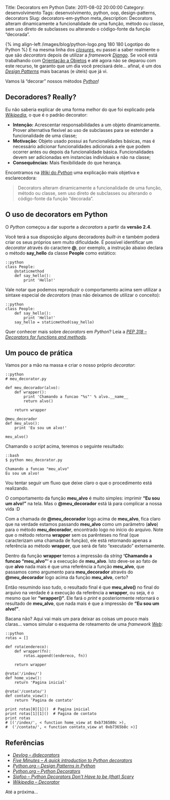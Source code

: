 Title: Decorators em Python
Date: 2011-08-02 20:00:00
Category: desenvolvimento
Tags: desenvolvimento, python, oop, design-patterns, decorators
Slug: decorators-em-python
meta_description: Decorators alteram dinamicamente a funcionalidade de uma função, método ou classe, sem uso direto de subclasses ou alterando o código-fonte da função “decorada”.


{% img align-left /images/blog/python-logo.png 180 180 Logotipo do Python %}
E na mesma linha dos [*closures*][], eu passei a
saber realmente o que são *decorators* depois de utilizar a *framework*
[*Django*][]. Se você está trabalhando com [Orientação a Objetos][] e
até agora não se deparou com este recurso, te garanto que um dia você
precisará dele… afinal, é um dos [*Design Patterns*][] mais bacanas (e
úteis) que já vi.

Vamos lá “decorar” nossos métodos [*Python*][]!

<!-- PELICAN_END_SUMMARY -->


Decoradores? Really?
--------------------

Eu não saberia explicar de uma forma melhor do que foi explicado pela
[*Wikipedia*][], o que é o padrão decorator:

* **Intenção:** Acrescentar responsabilidades a um objeto
    dinamicamente. Prover alternativa flexível ao uso de subclasses para
    se estender a funcionalidade de uma classe;
* **Motivação:** Objeto usado possui as funcionalidades básicas, mas é
    necessário adicionar funcionalidades adicionais a ele que podem
    ocorrer antes ou depois da funcionalidade básica. Funcionalidades
    devem ser adicionadas em instancias individuais e não na classe;
* **Consequências:** Mais flexibilidade do que herança.

Encontramos na [*Wiki* do *Python*][] uma explicação mais objetiva e
esclarecedora:

> Decorators alteram dinamicamente a funcionalidade de uma função,
> método ou classe, sem uso direto de subclasses ou alterando o
> código-fonte da função “decorada”.


O uso de decorators em Python
-----------------------------

O *Python* começou a dar suporte a *decorators* a partir da **versão
2.4**.

Você terá a sua disposição alguns decoradores *built-in* e também poderá
criar os seus próprios sem muito dificuldade. É possível identificar um
*decorator* através do caractere **@**, por exemplo, a instrução abaixo
declara o método **say\_hello** da classe **People** como estático:

    ::python
    class People:
		@staticmethod
		def say_hello():
			print 'Hello!'


Vale notar que podemos reproduzir o comportamento acima sem utilizar a
sintaxe especial de *decorators* (mas não deixamos de utilizar o
conceito):

    ::python
    class People:
		def say_hello():
			print 'Hello!'
		say_hello = staticmethod(say_hello)


Quer conhecer mais sobre *decorators* em *Python*? Leia a
[*PEP 318 – Decorators for functions and methods*][].


Um pouco de prática
-------------------

Vamos por a mão na massa e criar o nosso próprio *decorator*:

    ::python
	# meu_decorator.py
	
	def meu_decorador(alvo):
		def wrapper():
			print 'Chamando a funcao "%s"' % alvo.__name__
			return alvo()
		
		return wrapper

	@meu_decorador
	def meu_alvo():
		print 'Eu sou um alvo!'

	meu_alvo()


Chamando o *script* acima, teremos o seguinte resultado:

    ::bash
    $ python meu_decorator.py

    Chamando a funcao "meu_alvo"
    Eu sou um alvo!


Vou tentar seguir um fluxo que deixe claro o que o procedimento está
realizando.

O comportamento da função **meu\_alvo** é muito simples: imprimir **“Eu
sou um alvo!”** na tela. Mas o **@meu\_decorador** está lá para
complicar a nossa vida :D

Com a chamada de **@meu\_decorador** logo acima de **meu\_alvo**, fica
claro que na verdade estamos passando **meu\_alvo** como um parâmetro
(**alvo**) para o método **meu\_decorador**, encontrado logo no início
do arquivo. Note que o método retorna **wrapper** sem os parênteses no
final (que caracterizam uma chamada de função), ele está retornando
apenas a referência ao método **wrapper**, que será de fato “executado”
externamente.

Dentro da função **wrapper** temos a impressão da *string* **‘Chamando a
funcao “meu\_alvo”‘** e a execução de **meu\_alvo**. Isto deve-se ao
fato de que **alvo** nada mais é que uma referência a função
**meu\_alvo**, que passamos como argumento para **meu\_decorador**
através do **@meu\_decorador** logo acima da função **meu\_alvo**,
certo?

Então resumindo isso tudo, o resultado final é que **meu\_alvo()** no
final do arquivo na verdade é a execução da referência a **wrapper**, ou
seja, é o mesmo que ler **“wrapper()“**. Ele fará o *print* e
posteriormente retornará o resultado de **meu\_alvo**, que nada mais é
que a impressão de **“Eu sou um alvo!”**.

Bacana não? Aqui vai mais um para deixar as coisas um pouco mais claras…
vamos simular o esquema de roteamento de uma *framework* [*Web*][]:

    ::python
    rotas = []
	
	def rota(endereco):
		def wrapper(fn):
			rotas.append((endereco, fn))
		
		return wrapper
	
	@rota('/index/')
	def home_view():
		return 'Pagina inicial'
	
	@rota('/contato/')
	def contato_view():
		return 'Pagina de contato'
	
	print rotas[0][1]()  # Pagina inicial
	print rotas[1][1]()  # Pagina de contato
	print rotas          
	# [('/index/', < function home_view at 0xb736580c >),
	#  ('/contato/', < function contato_view at 0xb7365b8c >)]


Referências
-----------

* [*Devlog – @decorators*][]
* [*Five Minutes – A quick introduction to Python decorators*][]
* [*Python.org – Design Patterns in Python*][]
* [*Python.org – Python Decorators*][]
* [*Siafoo – Python Decorators Don’t Have to be (that) Scary*][]
* [*Wikipedia – Decorator*][]

Até a próxima…


  [*closures*]: {filename}afinal-o-que-sao-closures.md
    "Afinal, o que são Closures?"
  [*Django*]: {tag}django
    "Leia mais sobre Django"
  [Orientação a Objetos]: {tag}oop
    "Leia mais sobre OOP"
  [*Design Patterns*]: http://pt.wikipedia.org/wiki/Padr%C3%A3o_de_projeto_de_software
    "Conheça os Design Patterns"
  [*Python*]: {tag}python
    "Leia mais sobre Python"
  [*Wikipedia*]: http://pt.wikipedia.org/wiki/Decorator
    "Leia mais sobre o pattern Decorator"
  [*Wiki* do *Python*]: http://wiki.python.org/moin/FrontPage
    "Wiki oficial da linguagem Python"
  [*PEP 318 – Decorators for functions and methods*]: http://www.python.org/dev/peps/pep-0318/
    "Leia mais sobre a PEP318"
  [*Web*]: {tag}web
  [*Devlog – @decorators*]: http://devlog.waltercruz.com/python_decorators
    "Walter Cruz em um excelente post sobre Decorators em Python"
  [*Five Minutes – A quick introduction to Python decorators*]: http://www.fiveminutes.eu/a-quick-introduction-to-python-decorators/
    "Uma introdução rápida aos decorators em Python. Muito bom!"
  [*Python.org – Design Patterns in Python*]: http://www.python.org/workshops/1997-10/proceedings/savikko.html
    "Padrões de Projetos em Python."
  [*Python.org – Python Decorators*]: http://wiki.python.org/moin/PythonDecorators
    "Decorators em Python, direto da Wiki oficial do Python"
  [*Siafoo – Python Decorators Don’t Have to be (that) Scary*]: http://www.siafoo.net/article/68
    "Decorators em Python não precisam ser assustadores. Um ótimo artigo."
  [*Wikipedia – Decorator*]: http://pt.wikipedia.org/wiki/Decorator
    "Leia mais na Wikipedia sobre Decorators"
